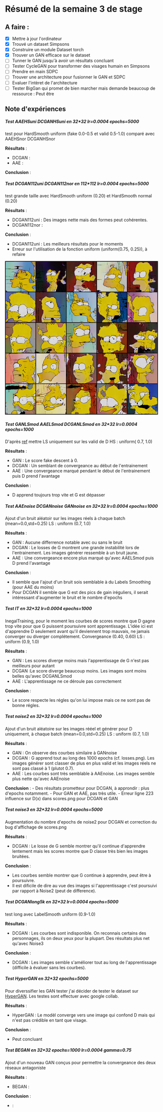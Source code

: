 # Résumé de la semaine 3 de stage


## A faire :

- [x]  Mettre à jour l'ordinateur
- [x]  Trouvé un dataset Simpsons
- [x]  Construire un module Dataset torch
- [x]  Trouver un GAN efficace sur le dataset
- [ ] Tunner le GAN jusqu'à avoir un résultats concluant
- [ ] Tester CycleGAN pour transformer des visages humain en Simpsons
- [ ] Prendre en main SDPC
- [ ] Trouver une architecture pour fusionner le GAN et SDPC
- [ ] Evaluer l'intèret de l'architecture
- [ ] Tester BigGan qui promet de bien marcher mais demande beaucoup de ressource : Peut être

## Note d'expériences

##### Test AAEHSuni DCGANHSuni en 32*32 lr=0.0004 epochs=5000
test pour HardSmooth uniform (fake 0.0-0.5 et valid 0.5-1.0) comparé avec AAEHSnor DCGANHSnor

__Résultats__ :
  - DCGAN :
  - AAE  :

__Conclusion__ :


##### Test DCGAN112uni DCGAN112nor en 112*112 lr=0.0004 epochs=5000
test grande taille avec HardSmooth uniform (0.20) et HardSmooth normal (0.20)

__Résultats__ :
  - DCGAN112uni  : Des images nette mais des formes peut cohérentes.
  - DCGAN112nor  :

__Conclusion__ :
  - DCGAN112uni : Les meilleurs résultats pour le moments
  - Erreur sur l'utilisation de la fonction uniform (uniform(0.75, 0.25)), à refaire

![W3_dcgan final](W3_dcgan/final.png "DCGAN")

##### Test GANLSmod AAELSmod DCGANLSmod en 32*32 lr=0.0004 epochs=1000
D'après [ref](https://github.com/soumith/ganhacks/issues/41) mettre LS uniquement sur les valid de D
HS : uniform( 0.7, 1.0)

__Résultats__ :
  - GAN : Le score fake descent à 0.
  - DCGAN : Un semblant de convergeance au début de l'entrainement  
  - AAE : Une convergeance marqué pendant le début de l'entrainement puis D prend l'avantage

__Conclusion__ :
  - D apprend toujours trop vite et G est dépasser
  

##### Test AAEnoise DCGANnoise GANnoise en 32*32 lr=0.0004 epochs=1000
Ajout d'un bruit aléatoir sur les images réels à chaque batch (mean=0.0,std=0.25)
LS : uniform (0.7, 1.0)

__Résultats__ :
  - GAN : Aucune differrence notable avec ou sans le bruit
  - DCGAN : Le losses de G montrent une grande instabilité lors de l'entrainement. Les images générer ressemble à un bruit jaune.
  - AAE : Une convergeance encore plus marqué qu'avec AAELSmod puis D prend l'avantage

__Conclusion__ :
  - Il semble que l'ajout d'un bruit sois semblable à du Labels Smoothing (pour AAE du moins)
  - Pour DCGAN il semble que G est des pics de gain iréguliers, il serait intéressant d'augmenter le bruit et le nombre d'epochs

##### Test IT en 32*32 lr=0.0004 epochs=1000
InegalTraining, pour le moment les courbes de scores montre que D gagne trop vite pour que G puissent poursuivre sont apprentissage.
L'idée ici est d'apprendre D seulement avant qu'il deviennent trop mauvais, ne jamais converger ou diverger complétement.
Convergeance (0.40, 0.60)
LS : uniform (0.9, 1.0)

__Résultats__ :
  - GAN : Les scores diverge moins mais l'apprentissage de G n'est pas meilleurs pour autant
  - DCGAN :Le score diverge beaucoup moins. Les images sont moins belles qu'avec DCGANLSmod
  - AAE : L'apprentissage ne ce déroule pas correctement

__Conclusion__ :
  - Le score respecte les régles qu'on lui impose mais ce ne sont pas de bonne régles.
  
##### Test noise2 en 32*32 lr=0.0004 epochs=1000
Ajout d'un bruit aléatoire sur les images rééel et générer pour D uniquement, à chaque batch (mean=0.0,std=0.25)
LS : uniform (0.7, 1.0)

__Résultats__ :
  - GAN : On observe des courbes similaire à GANnoise
  - DCGAN : G apprend tout au long des 1000 epochs (cf. losses.png). Les images générer sont classer de plus en plus valid et les images réels ne sont pas classé à 1 (plutot 0.7). 
  - AAE : Les courbes sont très semblable à AAEnoise. Les images semble plus nette qu'avec AAEnoise

__Conclusion__ :
	- Des résultats prometteur pour DCGAN, à approndir : plus d'epochs notamment.
	- Pour GAN et AAE, pas très utile.
	- Erreur ligne 223 influence sur D(x) dans scores.png pour DCGAN et GAN

##### Test noise3 en 32*32 lr=0.0004 epochs=5000
Augmentation du nombre d'epochs de noise2 pour DCGAN et correction du bug d'affichage de scores.png

__Résultats__ :
  - DCGAN : Le losse de G semble montrer qu'il continue d'apprendre lentement mais les scores montre que D classe très bien les images bruitées.

__Conclusion__ :
  - Les courbes semble montrer que G continue à apprendre, peut être à poursuivre.
  - Il est dificile de dire au vue des images si l'apprentissage c'est poursuivi par rapport à Noise2 (peut de difference).

##### Test DCGANlong5k en 32*32 lr=0.0004 epochs=5000
test long avec LabelSmooth uniform (0.9-1.0)

__Résultats__ :
  - DCGAN : Les courbes sont indisponible. On reconnais certains des personnages, ils on deux yeux pour la plupart. Des résultats plus net qu'avec Noise3

__Conclusion__ :
  - DCGAN : Les images semble s'améliorer tout au long de l'apprentissage (difficile à évaluer sans les courbes).

##### Test HyperGAN en 32*32 epochs=5000
Pour diverssifier les GAN tester j'ai décider de tester le dataset sur [HyperGAN](https://github.com/HyperGAN/HyperGAN). 
Les testes sont effectuer avec google collab.

__Résultats__ :
  - HyperGAN : Le modèl converge vers une image qui confond D mais qui n'est pas crédible en tant que visage.

__Conclusion__ :
  - Peut concluant

##### Test BEGAN en 32*32 epochs=1000 lr=0.0004 gamma=0.75
Ajout d'un nouveau GAN conçus pour permettre la convergeance des deux réseaux antagoniste

__Résultats__ :
  - BEGAN :

__Conclusion__ :
  - : 
